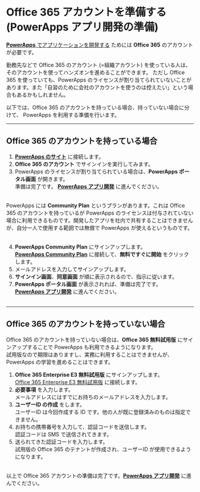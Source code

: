 # Office 365 アカウントを準備する (PowerApps アプリ開発の準備)

[**PowerApps** でアプリケーションを開発する](04_PowerApps.md) ためには **Office 365** のアカウントが必要です。

勤務先などで Office 365 のアカウント (=組織アカウント) を使っている人は、そのアカウントを使ってハンズオンを進めることができます。
ただし Office 365 を使っていても、PowerApps のライセンスが割り当てられていないことがあります。また「自習のために会社のアカウントを使うのは控えたい」という場合もあるかもしれません。

以下では、Office 365 のアカウントを持っている場合、持っていない場合に分けて、 PowerApps を利用する準備を行います。

---
## Office 365 のアカウントを持っている場合

1. [**PowerApps のサイト**](https://web.powerapps.com/) に接続します。
2. **Office 365 のアカウント** でサインインを実行してみます。
3. PowerApps のライセンスが割り当てられている場合は、**PowerApps ポータル画面** が開きます。<br />
準備は完了です。 [**PowerApps アプリ開発**](04_PowerApps.md) に進んでください。 <br /><br />

PowerApps には **Community Plan** というプランがあります。これは Office 365 のアカウントを持っているが PowerApps のライセンスは付与されていない場合に利用できるものです。開発したアプリを社内で共有することはできませんが、自分一人で使用する範囲では無償で PowerApps が使えるというものです。 <br /><br />

4. **PowerApps Community Plan** にサインアップします。 <br />
[**PowerApps Community Plan**](https://powerapps.microsoft.com/ja-jp/communityplan) に接続して、**無料ですぐに開始** をクリックします。
5. メールアドレスを入力してサインアップします。
6. **サインイン画面**、**同意画面** が順に表示されるので、指示に従います。
7. **PowerApps ポータル画面** が表示されれば、準備は完了です。 <br />[**PowerApps アプリ開発**](04_PowerApps.md) に進んでください。 <br /><br />

---
## Office 365 のアカウントを持っていない場合

Office 365 のアカウントを持っていない場合は、**Office 365 無料試用版** にサインアップすることで PowerApps も利用できるようになります。<br />
試用版なので期限はありますし、実務に利用することはできませんが、PowerApps の学習を進めることはできます。

1. **Office 365 Enterprise E3 無料試用版** にサインアップします。<br />
[Office 365 Enterprise E3 無料試用版](https://products.office.com/ja-jp/business/office-365-enterprise-e3-business-software) に接続します。
2. **必要事項** を入力します。<br />
メールアドレスにはすでにお持ちのメールアドレスを入力します。
3. **ユーザーID の作成** をします。<br />
ユーザーID は今回作成する ID です。他の人が既に登録済みのものは指定できません。
4. お持ちの携帯番号を入力して、認証コードを送信します。<br />
認証コードは SMS で送信されてきます。
5. 送られてきた認証コードを入力します。<br />
試用版の Office 365 のテナントが作成され、ユーザーID が使用できるようになります。<br /><br />

以上で Office 365 アカウントの準備は完了です。[**PowerApps アプリ開発**](04_PowerApps.md) に進んでください。 <br /><br />